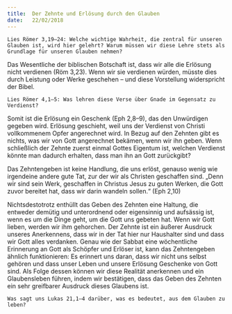 ```yaml
---
title:  Der Zehnte und Erlösung durch den Glauben
date:   22/02/2018
---
```


`Lies Römer 3,19–24: Welche wichtige Wahrheit, die zentral für unseren Glauben ist, wird hier gelehrt? Warum müssen wir diese Lehre stets als Grundlage für unseren Glauben nehmen?` 

Das Wesentliche der biblischen Botschaft ist, dass wir alle die Erlösung nicht verdienen (Röm 3,23). Wenn wir sie verdienen würden, müsste dies durch Leistung oder Werke geschehen – und diese Vorstellung widerspricht der Bibel. 

`Lies Römer 4,1–5: Was lehren diese Verse über Gnade im Gegensatz zu Verdienst?` 

Somit ist die Erlösung ein Geschenk (Eph 2,8–9), das den Unwürdigen gegeben wird. Erlösung geschieht, weil uns der Verdienst von Christi vollkommenem Opfer angerechnet wird. In Bezug auf den Zehnten gibt es nichts, was wir von Gott angerechnet bekämen, wenn wir ihn geben. Wenn schließlich der Zehnte zuerst einmal Gottes Eigentum ist, welchen Verdienst könnte man dadurch erhalten, dass man ihn an Gott zurückgibt? 

Das Zehntengeben ist keine Handlung, die uns erlöst, genauso wenig wie irgendeine andere gute Tat, zur der wir als Christen geschaffen sind. „Denn wir sind sein Werk, geschaffen in Christus Jesus zu guten Werken, die Gott zuvor bereitet hat, dass wir darin wandeln sollen.“ (Eph 2,10) 

Nichtsdestotrotz enthüllt das Geben des Zehnten eine Haltung, die entweder demütig und unterordnend oder eigensinnig und aufsässig ist, wenn es um die Dinge geht, um die Gott uns gebeten hat. Wenn wir Gott lieben, werden wir ihm gehorchen. Der Zehnte ist ein äußerer Ausdruck unseres Anerkennens, dass wir in der Tat hier nur Haushalter sind und dass wir Gott alles verdanken. Genau wie der Sabbat eine wöchentliche Erinnerung an Gott als Schöpfer und Erlöser ist, kann das Zehntengeben ähnlich funktionieren: Es erinnert uns daran, dass wir nicht uns selbst gehören und dass unser Leben und unsere Erlösung Geschenke von Gott sind. Als Folge dessen können wir diese Realität anerkennen und ein Glaubensleben führen, indem wir bestätigen, dass das Geben des Zehnten ein sehr greifbarer Ausdruck dieses Glaubens ist. 

`Was sagt uns Lukas 21,1–4 darüber, was es bedeutet, aus dem Glauben zu leben?`